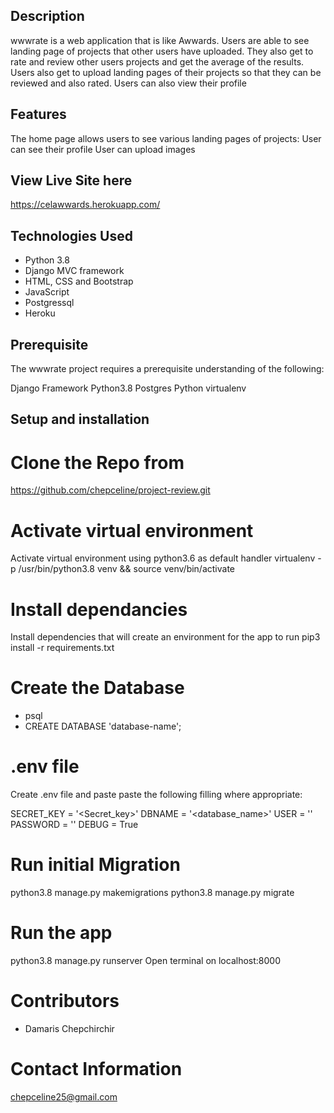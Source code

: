 ## Description

wwwrate is a web application that is like Awwards. Users are able to see landing page of projects that other users have uploaded. They also get to rate and review  other users projects and get the average of the results. Users also get to upload landing pages of their projects so that they can be reviewed and also rated. Users can also view their profile
## Features

The home page allows users to see various landing pages of projects:
User can see their profile
User can upload images

## View Live Site here

https://celawwards.herokuapp.com/

## Technologies Used

- Python 3.8
- Django MVC framework
- HTML, CSS and Bootstrap
- JavaScript
- Postgressql
- Heroku
## Prerequisite

The wwwrate project requires a prerequisite understanding of the following:

Django Framework
Python3.8
Postgres
Python virtualenv

## Setup and installation

# Clone the Repo from

https://github.com/chepceline/project-review.git

# Activate virtual environment

Activate virtual environment using python3.6 as default handler virtualenv -p /usr/bin/python3.8 venv && source venv/bin/activate

# Install dependancies

Install dependencies that will create an environment for the app to run pip3 install -r requirements.txt

# Create the Database

- psql
- CREATE DATABASE 'database-name';
# .env file

Create .env file and paste paste the following filling where appropriate:

SECRET_KEY = '<Secret_key>'
DBNAME = '<database_name>'
USER = '<Username>'
PASSWORD = '<password>'
DEBUG = True

# Run initial Migration

python3.8 manage.py makemigrations
python3.8 manage.py migrate

# Run the app

python3.8 manage.py runserver
Open terminal on localhost:8000


# Contributors
- Damaris Chepchirchir

# Contact Information
chepceline25@gmail.com